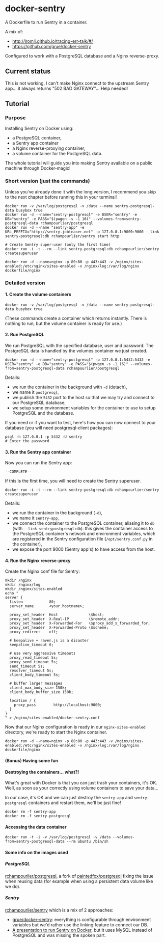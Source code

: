 # docker-sentry

A Dockerfile to run Sentry in a container.

A mix of:
- http://iromli.github.io/tracing-err-talk/#/
- https://github.com/grue/docker-sentry

Configured to work with a PostgreSQL database and a Nginx reverse-proxy.


## Current status

This is not working, I can't make Nginx connect to the upstream Sentry
app... it always returns "502 BAD GATEWAY"... Help needed!


## Tutorial

### Purpose

Installing Sentry on Docker using:

- a PostgreSQL container,
- a Sentry app container
- a Nginx reverse-proxying container,
- a volume container for the PostgreSQL data.

The whole tutorial will guide you into making Sentry available on a public
machine through Docker-magic!


### Short version (just the commands)

Unless you've already done it with the long version, I recommend you skip
to the next chapter before running this in your terminal!

```
docker run -v /var/log/postgresql -v /data --name sentry-postgresql-data busybox true
docker run -d --name="sentry-postgresql" -e USER="sentry" -e DB="sentry" -e PASS="$(pwgen -s -1 16)" --volumes-from=sentry-postgresql-data rchampourlier/postgresql
docker run -d --name "sentry-app" -e URL_PREFIX="http://sentry.jobteaser.net" -p 127.0.0.1:9000:9000 --link sentry-postgresql:db rchampourlier/sentry start http

# Create Sentry super-user (only the first time)
docker run -i -t --rm --link sentry-postgresql:db rchampourlier/sentry createsuperuser

docker run -d --name=nginx -p 80:80 -p 443:443 -v /nginx/sites-enabled:/etc/nginx/sites-enabled -v /nginx/log:/var/log/nginx dockerfile/nginx
```


### Detailed version

#### 1. Create the volume containers

```
docker run -v /var/log/postgresql -v /data --name sentry-postgresql-data busybox true
```

(These commands create a container which returns instantly. There is nothing to run,
but the volume container is ready for use.)

#### 2. Run PostgreSQL

We run PostgreSQL with the specified database, user and password. The
PostgreSQL data is handled by the volumes container we just created.

```
docker run -d --name="sentry-postgresql" -p 127.0.0.1:5432:5432 -e USER="sentry" -e DB="sentry" -e PASS="$(pwgen -s -1 16)" --volumes-from=sentry-postgresql-data rchampourlier/postgresql
```

Details:

- we run the container in the background with `-d` (detach),
- we name it `postgresql`,
- we publish the `5432` port to the host so that we may try and connect to our
  PostgreSQL database,
- we setup some environment variables for the container to use to setup
  PostgreSQL and the database.

If you need or if you want to test, here's how you can now connect to your
database (you will need postgresql-client packages):

```
psql -h 127.0.0.1 -p 5432 -U sentry
# Enter the password
```

#### 3. Run the Sentry app container

Now you can run the Sentry app:

```
--COMPLETE--
```

If this is the first time, you will need to create the Sentry superuser.

```
docker run -i -t --rm --link sentry-postgresql:db rchampourlier/sentry createsuperuser
```

Details:

- we run the container in the background (`-d`),
- we name it `sentry-app`,
- we connect the container to the PostgreSQL container, aliasing it to `db`
  (with `--link sentrypostgresql:db`): this gives the container access to
  the PostgreSQL container's network and environment variables, which are
  registered in the Sentry configuration file (`/opt/sentry.conf.py` in the
  container),
- we expose the port 9000 (Sentry app's) to have access from the host.


#### 4. Run the Nginx reverse-proxy

Create the Nginx conf file for Sentry:

```
mkdir /nginx
mkdir /nginx/log
mkdir /nginx/sites-enabled
echo "
server {
  listen            80;
  server_name       <your.hostname>;

  proxy_set_header  Host              \$host;
  proxy_set_header  X-Real-IP         \$remote_addr;
  proxy_set_header  X-Forwarded-For   \$proxy_add_x_forwarded_for;
  proxy_set_header  X-Forwarded-Proto \$scheme;
  proxy_redirect    off;

  # keepalive + raven.js is a disaster
  keepalive_timeout 0;

  # use very aggressive timeouts
  proxy_read_timeout 5s;
  proxy_send_timeout 5s;
  send_timeout 5s;
  resolver_timeout 5s;
  client_body_timeout 5s;

  # buffer larger messages
  client_max_body_size 150k;
  client_body_buffer_size 150k;

  location / {
    proxy_pass        http://localhost:9000;
  }
}
" > /nginx/sites-enabled/docker-sentry.conf
```

Now that our Nginx configuration is ready in our `nginx-sites-enabled` directory,
we're ready to start the Nginx container.

```
docker run -d --name=nginx -p 80:80 -p 443:443 -v /nginx/sites-enabled:/etc/nginx/sites-enabled -v /nginx/log:/var/log/nginx dockerfile/nginx
```

#### (Bonus) Having some fun

#### Destroying the containers... what?!

What's great with Docker is that you can just trash your containers, it's OK.
Well, as soon as your correctly using volume containers to save your data...

In our case, it's OK and we can just destroy the `sentry-app` and `sentry-postgresql`
containers and restart them, we'll be just fine!

```
docker rm -f sentry-app
docker rm -f sentry-postgresql
```

#### Accessing the data container

```
docker run -t -i -v /var/log/postgresql -v /data --volumes-from=sentry-postgresql-data --rm ubuntu /bin/sh
```

#### Some info on the images used

##### PostgreSQL

[rchampourlier/postgresql](https://index.docker.io/u/rchampourlier/postgresql/), a fork of [paintedfox/postgresql](https://index.docker.io/u/paintedfox/postgresql) fixing the issue when reusing data (for example when using a persistent data volume like we do).

##### Sentry

[rchampourlier/sentry](https://index.docker.io/u/rchampourlier/sentry/) which is a mix of 2 approaches:

- [grue/docker-sentry](https://index.docker.io/u/grue/docker-sentry/): everything is configurable through environment variables but we'd rather use the linking feature to connect our DB.
- [A presentation to run Sentry on Docker](iromli.github.io/tracing-err-talk/#/38), but it uses MySQL instead of PostgreSQL and was missing the spoken part.
